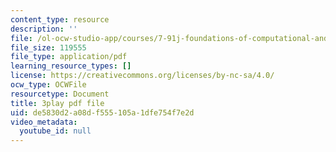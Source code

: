 ```yaml
---
content_type: resource
description: ''
file: /ol-ocw-studio-app/courses/7-91j-foundations-of-computational-and-systems-biology-spring-2014/de5830d2a08df555105a1dfe754f7e2d_1EMonM7qAU8.pdf
file_size: 119555
file_type: application/pdf
learning_resource_types: []
license: https://creativecommons.org/licenses/by-nc-sa/4.0/
ocw_type: OCWFile
resourcetype: Document
title: 3play pdf file
uid: de5830d2-a08d-f555-105a-1dfe754f7e2d
video_metadata:
  youtube_id: null
---
```


